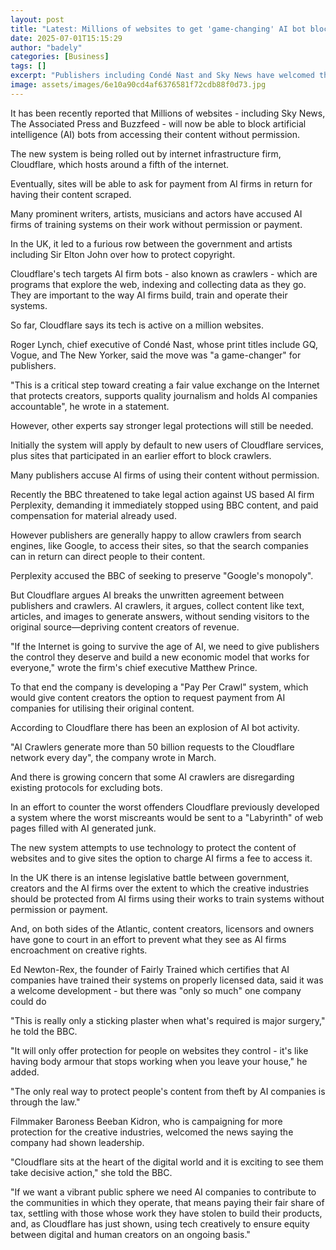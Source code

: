 ```yaml
---
layout: post
title: "Latest: Millions of websites to get 'game-changing' AI bot blocker"
date: 2025-07-01T15:15:29
author: "badely"
categories: [Business]
tags: []
excerpt: "Publishers including Condé Nast and Sky News have welcomed the new tech from internet infrastructure firm, Cloudflare."
image: assets/images/6e10a90cd4af6376581f72cdb88f0d73.jpg
---
```


It has been recently reported that Millions of websites - including Sky News, The Associated Press and Buzzfeed - will now be able to block artificial intelligence (AI) bots from accessing their content without permission.

The new system is being rolled out by internet infrastructure firm, Cloudflare, which hosts around a fifth of the internet. 

Eventually, sites will be able to ask for payment from AI firms in return for having their content scraped.

Many prominent writers, artists, musicians and actors have accused AI firms of training systems on their work without permission or payment.

In the UK, it led to a furious row between the government and artists including Sir Elton John over how to protect copyright.

Cloudflare's tech targets AI firm bots - also known as crawlers - which are programs that explore the web, indexing and collecting data as they go. They are important to the way AI firms build, train and operate their systems.

So far, Cloudflare says its tech is active on a million websites.

Roger Lynch, chief executive of Condé Nast, whose print titles include GQ, Vogue, and The New Yorker, said the move was "a game-changer" for publishers.

"This is a critical step toward creating a fair value exchange on the Internet that protects creators, supports quality journalism and holds AI companies accountable", he wrote in a statement.

However, other experts say stronger legal protections will still be needed.

Initially the system will apply by default to new users of Cloudflare services, plus sites that participated in an earlier effort to block crawlers.

Many publishers accuse AI firms of using their content without permission.

Recently the BBC threatened to take legal action against US based AI firm Perplexity, demanding it immediately stopped using BBC content, and paid compensation for material already used.

However publishers are generally happy to allow crawlers from search engines, like Google, to access their sites, so that the search companies can in return can direct people to their content. 

Perplexity accused the BBC of seeking to preserve "Google's monopoly". 

But Cloudflare argues AI breaks the unwritten agreement between publishers and crawlers. AI crawlers, it argues, collect content like text, articles, and images to generate answers, without sending visitors to the original source—depriving content creators of revenue.  

"If the Internet is going to survive the age of AI, we need to give publishers the control they deserve and build a new economic model that works for everyone," wrote the firm's chief executive Matthew Prince. 

To that end the company is developing a "Pay Per Crawl" system, which would give content creators the option to request payment from AI companies for utilising their original content.

According to Cloudflare there has been an explosion of AI bot activity. 

"AI Crawlers generate more than 50 billion requests to the Cloudflare network every day", the company wrote in March.

And there is growing concern that some AI crawlers are disregarding existing protocols for excluding bots.

In an effort to counter the worst offenders Cloudflare previously developed a system where the worst miscreants would be sent to a "Labyrinth" of web pages filled with AI generated junk.

The new system attempts to use technology to protect the content of websites and to give sites the option to charge AI firms a fee to access it.

In the UK there is an intense legislative battle between government, creators and the AI firms over the extent to which the creative industries should be protected from AI firms using their works to train systems without permission or payment.

And, on both sides of the Atlantic, content creators, licensors and owners have gone to court in an effort to prevent what they see as AI firms encroachment on creative rights.

Ed Newton-Rex, the founder of Fairly Trained which certifies that AI companies have trained their systems on properly licensed data, said it was a welcome development - but there was "only so much" one company could do 

"This is really  only a sticking plaster when what's required is major surgery," he told the BBC.

"It will only offer protection for people on websites they control - it's like having body armour that stops working when you leave your house," he added.

"The only real way to protect people's content from theft by AI companies is through the law."

Filmmaker Baroness Beeban Kidron, who is campaigning for more protection for the creative industries, welcomed the news saying the company had shown leadership.

 "Cloudflare sits at the heart of the digital world and it is exciting to see them take decisive action," she told the BBC.

"If we want a vibrant public sphere we need AI companies to contribute to the communities in which they operate, that means paying their fair share of tax, settling with those whose work they have stolen to build their products, and, as Cloudflare has just shown, using tech creatively to ensure equity between digital and human creators on an ongoing basis."

